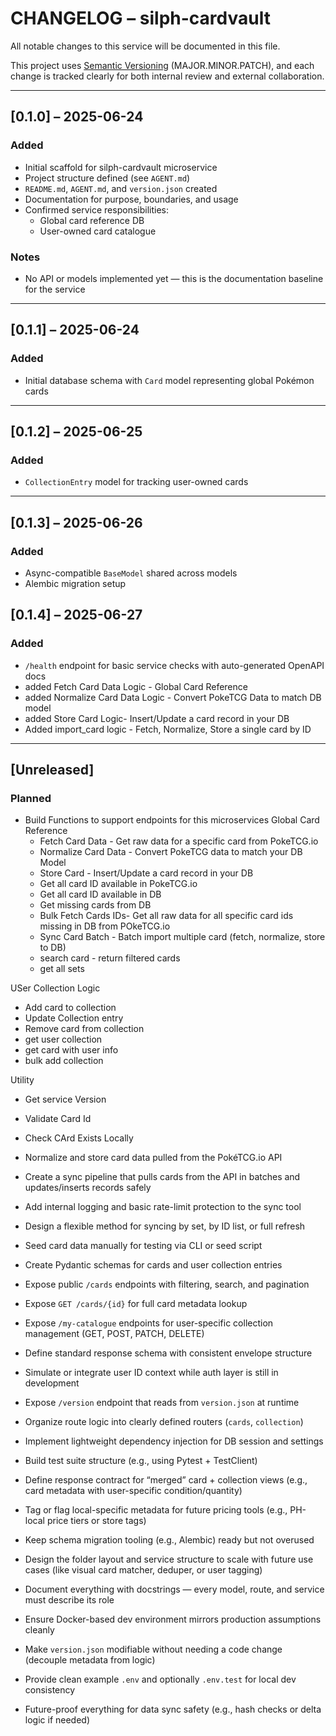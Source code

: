 # CHANGELOG – silph-cardvault

All notable changes to this service will be documented in this file.

This project uses [Semantic Versioning](https://semver.org/) (MAJOR.MINOR.PATCH), and each change is tracked clearly for both internal review and external collaboration.

---

## [0.1.0] – 2025-06-24
### Added
- Initial scaffold for silph-cardvault microservice
- Project structure defined (see `AGENT.md`)
- `README.md`, `AGENT.md`, and `version.json` created
- Documentation for purpose, boundaries, and usage
- Confirmed service responsibilities:
  - Global card reference DB
  - User-owned card catalogue

### Notes
- No API or models implemented yet — this is the documentation baseline for the service

---

## [0.1.1] – 2025-06-24
### Added
- Initial database schema with `Card` model representing global Pokémon cards

---

## [0.1.2] – 2025-06-25
### Added
- `CollectionEntry` model for tracking user-owned cards

---

## [0.1.3] – 2025-06-26
### Added
- Async-compatible `BaseModel` shared across models
- Alembic migration setup

## [0.1.4] – 2025-06-27
### Added
- `/health` endpoint for basic service checks with auto-generated OpenAPI docs
- added Fetch Card Data Logic - Global Card Reference
- added Normalize Card Data Logic - Convert PokeTCG Data to match DB model
- added Store Card Logic- Insert/Update a card record in your DB
- Added import_card logic - Fetch, Normalize, Store a single card by ID
---

## [Unreleased]
### Planned
- Build Functions to support endpoints for this microservices
Global Card Reference
  - Fetch Card Data  - Get raw data for a specific card from PokeTCG.io
  - Normalize Card Data - Convert PokeTCG data to match your DB Model
  - Store Card - Insert/Update a card record in your DB
  - Get all card ID available in PokeTCG.io
  - Get all card ID available in DB
  - Get missing cards from DB
  - Bulk Fetch Cards IDs- Get all raw data for all specific card ids missing in DB from POkeTCG.io
  - Sync Card Batch - Batch import multiple card (fetch, normalize, store to DB)
  - search card - return filtered cards
  - get all sets

USer Collection Logic
  - Add card to collection
  - Update Collection entry
  - Remove card from collection
  - get user collection
  - get card with user info
  - bulk add collection

Utility
  - Get service Version
  - Validate Card Id
  - Check CArd Exists Locally

- Normalize and store card data pulled from the PokéTCG.io API
- Create a sync pipeline that pulls cards from the API in batches and updates/inserts records safely
- Add internal logging and basic rate-limit protection to the sync tool
- Design a flexible method for syncing by set, by ID list, or full refresh
- Seed card data manually for testing via CLI or seed script
- Create Pydantic schemas for cards and user collection entries
- Expose public `/cards` endpoints with filtering, search, and pagination
- Expose `GET /cards/{id}` for full card metadata lookup
- Expose `/my-catalogue` endpoints for user-specific collection management (GET, POST, PATCH, DELETE)
- Define standard response schema with consistent envelope structure
- Simulate or integrate user ID context while auth layer is still in development
- Expose `/version` endpoint that reads from `version.json` at runtime
- Organize route logic into clearly defined routers (`cards`, `collection`)
- Implement lightweight dependency injection for DB session and settings
- Build test suite structure (e.g., using Pytest + TestClient)
- Define response contract for “merged” card + collection views (e.g., card metadata with user-specific condition/quantity)
- Tag or flag local-specific metadata for future pricing tools (e.g., PH-local price tiers or store tags)
- Keep schema migration tooling (e.g., Alembic) ready but not overused
- Design the folder layout and service structure to scale with future use cases (like visual card matcher, deduper, or user tagging)
- Document everything with docstrings — every model, route, and service must describe its role
- Ensure Docker-based dev environment mirrors production assumptions cleanly
- Make `version.json` modifiable without needing a code change (decouple metadata from logic)
- Provide clean example `.env` and optionally `.env.test` for local dev consistency
- Future-proof everything for data sync safety (e.g., hash checks or delta logic if needed)


